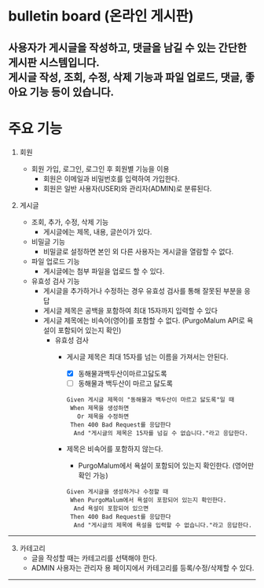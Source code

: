 # bulletin board (온라인 게시판)
사용자가 게시글을 작성하고, 댓글을 남길 수 있는 간단한 게시판 시스템입니다. </br>
게시글 작성, 조회, 수정, 삭제 기능과 파일 업로드, 댓글, 좋아요 기능 등이 있습니다.
---

# 주요 기능
1. 회원
    + 회원 가입, 로그인, 로그인 후 회원별 기능을 이용
        - 회원은 이메일과 비밀번호를 입력하여 가입한다.
        - 회원은 일반 사용자(USER)와 관리자(ADMIN)로 분류된다.
    
2. 게시글
   + 조회, 추가, 수정, 삭제 기능
      - 게시글에는 제목, 내용, 글쓴이가 있다.
   + 비밀글 기능
      - 비밀글로 설정하면 본인 외 다른 사용자는 게시글을 열람할 수 없다.
   + 파일 업로드 기능
      - 게시글에는 첨부 파일을 업로드 할 수 있다.
   + 유효성 검사 기능
      - 게시글을 추가하거나 수정하는 경우 유효성 검사를 통해 잘못된 부분을 응답
      - 게시글 제목은 공백을 포함하여 최대 15자까지 입력할 수 있다
      - 게시글 제목에는 비속어(영어)를 포함할 수 없다. (PurgoMalum API로 욕설이 포함되어 있는지 확인)
        + 유효성 검사
          - 게시글 제목은 최대 15자를 넘는 이름을 가져서는 안된다.
            - [x] 동해물과백두산이마르고닳도록
            - [ ] 동해물과 백두산이 마르고 닳도록
             ```gherkin
             Given 게시글 제목이 "동해물과 백두산이 마르고 닳도록"일 때
              When 제목을 생성하면
                Or 제목을 수정하면
              Then 400 Bad Request를 응답한다
               And "게시글의 제목은 15자를 넘길 수 없습니다."라고 응답한다. 
             ```
   
          - 제목은 비속어를 포함하지 않는다.
            - PurgoMalum에서 욕설이 포함되어 있는지 확인한다. (영어만 확인 가능)
            ```gherkin
            Given 게시글을 생성하거나 수정할 때
             When PurgoMalum에서 욕설이 포함되어 있는지 확인한다.
              And 욕설이 포함되어 있으면
             Then 400 Bad Request를 응답한다
              And "게시글의 제목에 욕설을 입력할 수 없습니다."라고 응답한다.
            ```
---
3. 카테고리
   + 글을 작성할 때는 카테고리를 선택해야 한다.
   + ADMIN 사용자는 관리자 용 페이지에서 카테고리를 등록/수정/삭제할 수 있다.
---